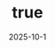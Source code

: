 ---
layout: detail
date: 2025-10-1
thumb: "/assets/images/news/Gen03.png"
title:
  en: "Call for Applications: Business AI Lab — Gen 3"
  vi: "Thông báo tuyển thành viên Gen 3 — Business AI Lab"
summary:
  en: "Applications for the Lab’s third cohort are now open, featuring a 5-round selection that emphasizes discipline, persistence, and research passion."
  vi: "Mở đơn tuyển sinh Gen 3 với 5 vòng tuyển chọn, nhấn mạnh kỷ luật, kiên trì và đam mê nghiên cứu."
readmore:
  en: |
    👉 **Are you a student passionate about scientific research in general, and technology in particular?**  
    Do you want to meet peers and professors who share your interests to learn and grow together?  
    At **Business AI Lab**, you will have the opportunity to engage in AI application research, guided by professors and talented fellow members. 💯  

    ## 💥 Current key research focuses of the Lab include:
    🔹 **AI in Economics and Business (Business AI)**  
    🔹 **AI in Healthcare (Medical AI)**  
    🔹 **AI in Policy Making**  
    🔹 **Applied AI (Computer Vision, NLP, Security, 5G/6G)**  

    🧭 With the motto *“Attitude is more important than aptitude"*, **Business AI Lab** is looking for candidates who are ready to dedicate most of their time and effort to research. Our members come not only from Technology and Engineering backgrounds, but also from **Economics and Business**, currently working on topics like **AI in Policy Making**. Having programming skills or prior research experience is an advantage, but everyone is welcome to apply, start learning, and gain the chance to participate in scientific research within the Lab. 🧭  

    ## 📍 Eligibility:
    - Undergraduate students (any major) from universities in Hanoi.  
    - No requirement for prior knowledge in technology or research.  
    - Freshmen and sophomores are prioritized.  

    ## ⏳ Recruitment Timeline:
    📌 **Round 1 - Application Submission** (01/10 - 08/10)  
    📌 **Round 2 - Essay Writing** (18/10)  
    📌 **Round 3 - Interview** (25/10)  
    📌 **Round 4 - Discipline Challenge** (11/10 - 11/11)  
    📌 **Round 5 - SOTA Challenge** (11/11 - 11/12)  

    🔗 **APPLICATION FORM:** [Apply Now](https://forms.gle/Bd5TA83RFrJuorTj8)  
    🌟 **FAQs:** [tinyurl.com/businessailab](https://tinyurl.com/businessailab) *(Includes last year’s test samples)*  
    🎉 **Lab Introduction Slides:** [tinyurl.com/ypd75efe](https://tinyurl.com/ypd75efe)  
  vi: |
    👉 **Bạn là sinh viên có đam mê với nghiên cứu khoa học nói chung, công nghệ nói riêng?**  
    Bạn muốn được gặp những bạn bè, thầy cô cùng chung chí hướng với mình để học hỏi và phát triển?  
    Đến với **Business AI Lab**, bạn sẽ được tham gia nghiên cứu các chủ đề ứng dụng AI, dưới sự định hướng của các thầy cô cùng toàn thể các thành viên tài năng khác. 💯  
    ## 💥 Một số trọng tâm nghiên cứu chính của Lab hiện nay bao gồm:
    🔹 **AI trong Kinh tế và Kinh doanh (Business AI)**  
    🔹 **AI trong Y tế (Medical AI)**  
    🔹 **AI trong hoạch định chính sách (Policy Making)**  
    🔹 **AI ứng dụng (Computer Vision, NLP, Security, 5G/6G)**  
    
    🧭 Với kim chỉ nam *“Thái độ quan trọng hơn trình độ"*, **Business AI Lab** muốn tìm kiếm những ứng viên sẵn sàng dành phần lớn thời gian và nỗ lực cho việc nghiên cứu. Các thành viên của Business AI Lab không chỉ đến từ các ngành Công nghệ - Kỹ thuật, mà còn tới từ các ngành **Kinh tế - Kinh doanh**, hiện đang nghiên cứu về lĩnh vực **AI trong hoạch định chính sách. Việc thông thạo các công cụ lập trình hay có sẵn nền tảng về nghiên cứu là một lợi thế, nhưng tất cả mọi người đều có thể tham gia ứng tuyển để bắt đầu học tập, có cơ hội được làm nghiên cứu khoa học trong Lab. 🧭  
    ## 📍 Đối tượng:
    - Sinh viên (mọi ngành) trực thuộc các trường ĐH trên địa bàn thành phố Hà Nội.  
    - Không yêu cầu nền tảng về công nghệ hay nghiên cứu.  
    - Ưu tiên các bạn sinh viên năm nhất, năm hai.  

    ## ⏳ Timeline các vòng:
    📌 **Vòng 1 - Nộp hồ sơ** (01/10 - 08/10)  
    📌 **Vòng 2 - Viết luận** (18/10)  
    📌 **Vòng 3 - Phỏng vấn** (25/10)  
    📌 **Vòng 4 - Thử thách tính kỷ luật** (11/10 - 11/11)  
    📌 **Vòng 5 - Thử thách SOTA** (11/11 - 11/12)

    🔗 **LINK FORM ĐĂNG KÝ:** [Đăng ký ngay](https://forms.gle/Bd5TA83RFrJuorTj8)  
    🌟 **Câu hỏi thường gặp:** [tinyurl.com/businessailab](https://tinyurl.com/businessailab) *(Có tiết lộ đề thi năm trước)*  
    🎉 **Slide giới thiệu Lab:** [tinyurl.com/ypd75efe](https://tinyurl.com/ypd75efe)  
---